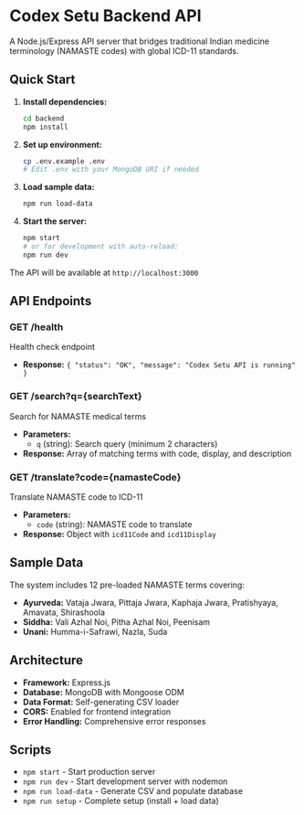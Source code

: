 # Codex Setu Backend API

A Node.js/Express API server that bridges traditional Indian medicine terminology (NAMASTE codes) with global ICD-11 standards.

## Quick Start

1. **Install dependencies:**
   ```bash
   cd backend
   npm install
   ```

2. **Set up environment:**
   ```bash
   cp .env.example .env
   # Edit .env with your MongoDB URI if needed
   ```

3. **Load sample data:**
   ```bash
   npm run load-data
   ```

4. **Start the server:**
   ```bash
   npm start
   # or for development with auto-reload:
   npm run dev
   ```

The API will be available at `http://localhost:3000`

## API Endpoints

### GET /health
Health check endpoint
- **Response:** `{ "status": "OK", "message": "Codex Setu API is running" }`

### GET /search?q={searchText}
Search for NAMASTE medical terms
- **Parameters:** 
  - `q` (string): Search query (minimum 2 characters)
- **Response:** Array of matching terms with code, display, and description

### GET /translate?code={namasteCode}
Translate NAMASTE code to ICD-11
- **Parameters:**
  - `code` (string): NAMASTE code to translate
- **Response:** Object with `icd11Code` and `icd11Display`

## Sample Data

The system includes 12 pre-loaded NAMASTE terms covering:
- **Ayurveda:** Vataja Jwara, Pittaja Jwara, Kaphaja Jwara, Pratishyaya, Amavata, Shirashoola
- **Siddha:** Vali Azhal Noi, Pitha Azhal Noi, Peenisam  
- **Unani:** Humma-i-Safrawi, Nazla, Suda

## Architecture

- **Framework:** Express.js
- **Database:** MongoDB with Mongoose ODM
- **Data Format:** Self-generating CSV loader
- **CORS:** Enabled for frontend integration
- **Error Handling:** Comprehensive error responses

## Scripts

- `npm start` - Start production server
- `npm run dev` - Start development server with nodemon
- `npm run load-data` - Generate CSV and populate database
- `npm run setup` - Complete setup (install + load data)